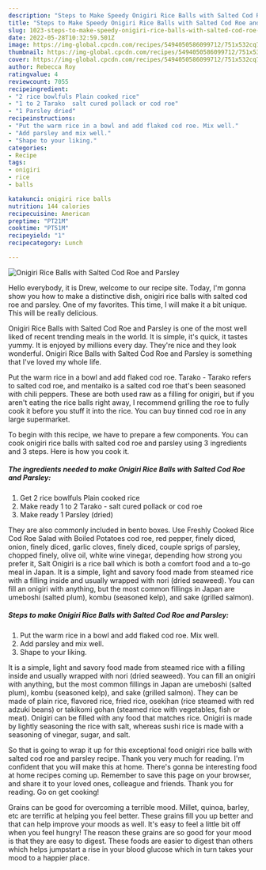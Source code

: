 ```yaml
---
description: "Steps to Make Speedy Onigiri Rice Balls with Salted Cod Roe and Parsley"
title: "Steps to Make Speedy Onigiri Rice Balls with Salted Cod Roe and Parsley"
slug: 1023-steps-to-make-speedy-onigiri-rice-balls-with-salted-cod-roe-and-parsley
date: 2022-05-28T10:32:59.501Z
image: https://img-global.cpcdn.com/recipes/5494050586099712/751x532cq70/onigiri-rice-balls-with-salted-cod-roe-and-parsley-recipe-main-photo.jpg
thumbnail: https://img-global.cpcdn.com/recipes/5494050586099712/751x532cq70/onigiri-rice-balls-with-salted-cod-roe-and-parsley-recipe-main-photo.jpg
cover: https://img-global.cpcdn.com/recipes/5494050586099712/751x532cq70/onigiri-rice-balls-with-salted-cod-roe-and-parsley-recipe-main-photo.jpg
author: Rebecca Roy
ratingvalue: 4
reviewcount: 7055
recipeingredient:
- "2 rice bowlfuls Plain cooked rice"
- "1 to 2 Tarako  salt cured pollack or cod roe"
- "1 Parsley dried"
recipeinstructions:
- "Put the warm rice in a bowl and add flaked cod roe. Mix well."
- "Add parsley and mix well."
- "Shape to your liking."
categories:
- Recipe
tags:
- onigiri
- rice
- balls

katakunci: onigiri rice balls 
nutrition: 144 calories
recipecuisine: American
preptime: "PT21M"
cooktime: "PT51M"
recipeyield: "1"
recipecategory: Lunch

---
```



![Onigiri Rice Balls with Salted Cod Roe and Parsley](https://img-global.cpcdn.com/recipes/5494050586099712/751x532cq70/onigiri-rice-balls-with-salted-cod-roe-and-parsley-recipe-main-photo.jpg)

Hello everybody, it is Drew, welcome to our recipe site. Today, I'm gonna show you how to make a distinctive dish, onigiri rice balls with salted cod roe and parsley. One of my favorites. This time, I will make it a bit unique. This will be really delicious.

Onigiri Rice Balls with Salted Cod Roe and Parsley is one of the most well liked of recent trending meals in the world. It is simple, it's quick, it tastes yummy. It is enjoyed by millions every day. They're nice and they look wonderful. Onigiri Rice Balls with Salted Cod Roe and Parsley is something that I've loved my whole life.

Put the warm rice in a bowl and add flaked cod roe. Tarako - Tarako refers to salted cod roe, and mentaiko is a salted cod roe that&#39;s been seasoned with chili peppers. These are both used raw as a filling for onigiri, but if you aren&#39;t eating the rice balls right away, I recommend grilling the roe to fully cook it before you stuff it into the rice. You can buy tinned cod roe in any large supermarket.


To begin with this recipe, we have to prepare a few components. You can cook onigiri rice balls with salted cod roe and parsley using 3 ingredients and 3 steps. Here is how you cook it.

<!--inarticleads1-->

##### The ingredients needed to make Onigiri Rice Balls with Salted Cod Roe and Parsley:

1. Get 2 rice bowlfuls Plain cooked rice
1. Make ready 1 to 2 Tarako - salt cured pollack or cod roe
1. Make ready 1 Parsley (dried)


They are also commonly included in bento boxes. Use Freshly Cooked Rice Cod Roe Salad with Boiled Potatoes cod roe, red pepper, finely diced, onion, finely diced, garlic cloves, finely diced, couple sprigs of parsley, chopped finely, olive oil, white wine vinegar, depending how strong you prefer it, Salt Onigiri is a rice ball which is both a comfort food and a to-go meal in Japan. It is a simple, light and savory food made from steamed rice with a filling inside and usually wrapped with nori (dried seaweed). You can fill an onigiri with anything, but the most common fillings in Japan are umeboshi (salted plum), kombu (seasoned kelp), and sake (grilled salmon). 

<!--inarticleads2-->

##### Steps to make Onigiri Rice Balls with Salted Cod Roe and Parsley:

1. Put the warm rice in a bowl and add flaked cod roe. Mix well.
1. Add parsley and mix well.
1. Shape to your liking.


It is a simple, light and savory food made from steamed rice with a filling inside and usually wrapped with nori (dried seaweed). You can fill an onigiri with anything, but the most common fillings in Japan are umeboshi (salted plum), kombu (seasoned kelp), and sake (grilled salmon). They can be made of plain rice, flavored rice, fried rice, osekihan (rice steamed with red adzuki beans) or takikomi gohan (steamed rice with vegetables, fish or meat). Onigiri can be filled with any food that matches rice. Onigiri is made by lightly seasoning the rice with salt, whereas sushi rice is made with a seasoning of vinegar, sugar, and salt. 

So that is going to wrap it up for this exceptional food onigiri rice balls with salted cod roe and parsley recipe. Thank you very much for reading. I'm confident that you will make this at home. There's gonna be interesting food at home recipes coming up. Remember to save this page on your browser, and share it to your loved ones, colleague and friends. Thank you for reading. Go on get cooking!

Grains can be good for overcoming a terrible mood. Millet, quinoa, barley, etc are terrific at helping you feel better. These grains fill you up better and that can help improve your moods as well. It's easy to feel a little bit off when you feel hungry! The reason these grains are so good for your mood is that they are easy to digest. These foods are easier to digest than others which helps jumpstart a rise in your blood glucose which in turn takes your mood to a happier place.
